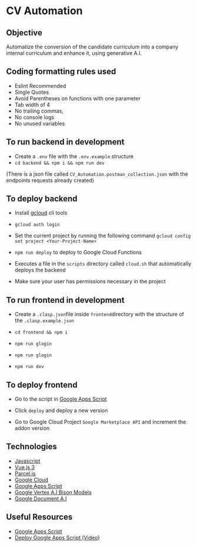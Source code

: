 # CV Automation

## Objective

Automatize the conversion of the candidate curriculum into a company internal curriculum and enhance it, using generative A.I.

## Coding formatting rules used

- Eslint Recommended
- Single Quotes
- Avoid Parentheses on functions with one parameter
- Tab width of 4
- No trailing commas,
- No console logs
- No unused variables

## To run backend in development

- Create a `.env` file with the `.env.example` structure
- `cd backend && npm i && npm run dev`

(There is a json file called `CV_Automation.postman_collection.json` with the endpoints requests already created)

## To deploy backend

- Install [gcloud](https://cloud.google.com/sdk/docs/install) cli tools

- `gcloud auth login`

- Set the current project by running the following command `gcloud config set project <Your-Project-Name>`

- `npm run deploy` to deploy to Google Cloud Functions

- Executes a file in the `scripts` directory called
  `cloud.sh` that automatically deploys the backend

- Make sure your user has permissions necessary in the project

## To run frontend in development

- Create a `.clasp.json`file inside `frontend`directory with the structure of the `.clasp.example.json`

- `cd frontend && npm i`

- `npm run glogin`

- `npm run glogin`

- `npm run dev`

## To deploy frontend

- Go to the script in [Google Apps Script](https://script.google.com/u/1/home/start)

- Click `deploy` and deploy a new version

- Go to Google Cloud Project `Google Marketplace API` and increment the addon version

## Technologies

- [Javascript](https://developer.mozilla.org/pt-BR/docs/Web/JavaScript)
- [Vue.js 3](https://vuejs.org/)
- [Parcel.js](https://parceljs.org/)
- [Google Cloud](https://cloud.google.com/?hl=en)
- [Google Apps Script](https://www.google.com/script/start/)
- [Google Vertex A.I Bison Models](https://cloud.google.com/vertex-ai/docs/generative-ai/model-reference/overview)
- [Google Document A.I](https://cloud.google.com/document-ai?hl=en)

## Useful Resources

- [Google Apps Script](https://developers.google.com/apps-script)
- [Deploy Google Apps Script (Video)](https://www.youtube.com/watch?v=6jcc3xm7aRU)
